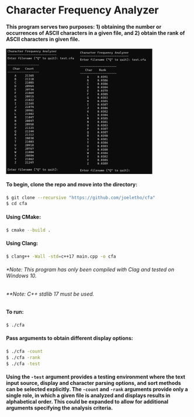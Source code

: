 # Character Frequency Analyzer

#### This program serves two purposes: 1) obtaining the number or occurrences of ASCII characters in a given file, and 2) obtain the rank of ASCII characters in given file.

<img align="left" width="200" height="343" src="https://github.com/joeletho/cfa/blob/main/assets/images/cfa_count.png">
<img align="center" width="200" height="343" src="https://github.com/joeletho/cfa/blob/main/assets/images/cfa_rank.png">

#### To begin, clone the repo and move into the directory:
```bash
$ git clone --recursive "https://github.com/joeletho/cfa"
$ cd cfa
```
#### Using CMake:
```bash
$ cmake --build .
```

#### Using Clang:
```bash
$ clang++ -Wall -std=c++17 main.cpp -o cfa
```
###### _*Note: This program has only been compiled with Clag and tested on Windows 10._
###### _**Note: C++ stdlib 17 must be used._

#### To run:
```bash
$ ./cfa
```
#### Pass arguments to obtain different display options:
```bash
$ ./cfa -count
$ ./cfa -rank
$ ./cfa -test
```
#### Using the `-test` argument provides a testing environment where the text input source, display and character parsing options, and sort methods can be selected explicitly. The `-count` and `-rank` arguments provide only a single role, in which a given file is analyzed and displays results in alphabetical order. This could be expanded to allow for additional arguments specifying the analysis criteria.
